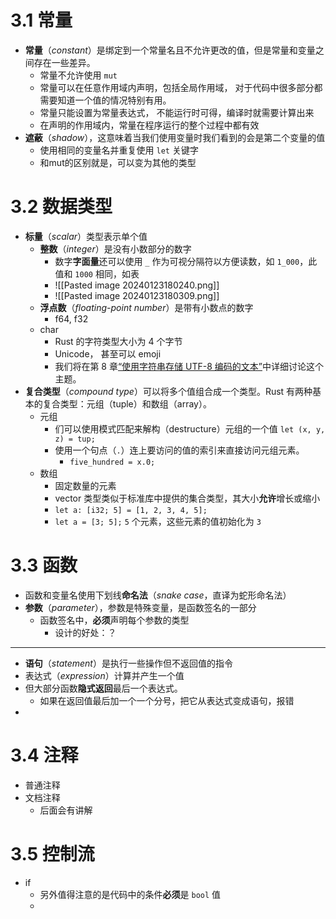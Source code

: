 
# 3.1 常量

- **常量**（_constant_）是绑定到一个常量名且不允许更改的值，但是常量和变量之间存在一些差异。
	- 常量不允许使用 `mut`
	- 常量可以在任意作用域内声明，包括全局作用域， 对于代码中很多部分都需要知道一个值的情况特别有用。
	- 常量只能设置为常量表达式， 不能运行时可得，编译时就需要计算出来
	- 在声明的作用域内，常量在程序运行的整个过程中都有效
- **遮蔽**（_shadow_），这意味着当我们使用变量时我们看到的会是第二个变量的值
	- 使用相同的变量名并重复使用 `let` 关键字
	- 和mut的区别就是，可以变为其他的类型


# 3.2 数据类型

- **标量**（_scalar_）类型表示单个值
	- **整数**（_integer_）是没有小数部分的数字
		- 数字**字面量**还可以使用 `_` 作为可视分隔符以方便读数，如 `1_000`，此值和 `1000` 相同，如表
		- ![[Pasted image 20240123180240.png]]
		- ![[Pasted image 20240123180309.png]]
	- **浮点数**（_floating-point number_）是带有小数点的数字
		- f64, f32
	- char
		- Rust 的字符类型大小为 4 个字节
		- Unicode， 甚至可以 emoji
		- 我们将在第 8 章[“使用字符串存储 UTF-8 编码的文本”](https://rustwiki.org/zh-CN/book/ch08-02-strings.html#%E4%BD%BF%E7%94%A8%E5%AD%97%E7%AC%A6%E4%B8%B2%E5%AD%98%E5%82%A8-utf-8-%E7%BC%96%E7%A0%81%E7%9A%84%E6%96%87%E6%9C%AC)中详细讨论这个主题。
- **复合类型**（_compound type_）可以将多个值组合成一个类型。Rust 有两种基本的复合类型：元组（tuple）和数组（array）。
	- 元组
		- 们可以使用模式匹配来解构（destructure）元组的一个值 `let (x, y, z) = tup;`
		- 使用一个句点（`.`）连上要访问的值的索引来直接访问元组元素。
			- `five_hundred = x.0;`
	- 数组
		- 固定数量的元素
		- vector 类型类似于标准库中提供的集合类型，其大小**允许**增长或缩小
		- `let a: [i32; 5] = [1, 2, 3, 4, 5];`
		- `let a = [3; 5];` `5` 个元素，这些元素的值初始化为 `3`



# 3.3 函数

- 函数和变量名使用下划线**命名法**（_snake case_，直译为蛇形命名法）
- **参数**（_parameter_），参数是特殊变量，是函数签名的一部分
	- 函数签名中，**必须**声明每个参数的类型
		- 设计的好处：？

---
- **语句**（_statement_）是执行一些操作但不返回值的指令
- 表达式（_expression_）计算并产生一个值
- 但大部分函数**隐式返回**最后一个表达式。
	- 如果在返回值最后加一个一个分号，把它从表达式变成语句，报错
- 




# 3.4 注释
- 普通注释
- 文档注释
	- 后面会有讲解

# 3.5 控制流

- if
	- 另外值得注意的是代码中的条件**必须**是 `bool` 值
	- 


